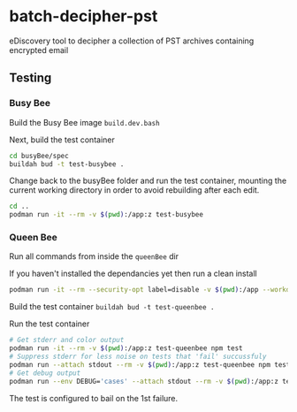 # batch-decipher-pst
eDiscovery tool to decipher a collection of PST archives containing encrypted email

## Testing

### Busy Bee

Build the Busy Bee image `build.dev.bash`

Next, build the test container
```bash
cd busyBee/spec
buildah bud -t test-busybee .
```

Change back to the busyBee folder and run the test container, mounting the current working directory in order to avoid rebuilding after each edit.
```bash
cd ..
podman run -it --rm -v $(pwd):/app:z test-busybee
```

### Queen Bee

Run all commands from inside the `queenBee` dir

If you haven't installed the dependancies yet then run a clean install

```bash
podman run -it --rm --security-opt label=disable -v $(pwd):/app --workdir /app node:current npm ci
```

Build the test container `buildah bud -t test-queenbee .`

Run the test container

```bash
# Get stderr and color output
podman run -it --rm -v $(pwd):/app:z test-queenbee npm test
# Suppress stderr for less noise on tests that 'fail' succussfuly 
podman run --attach stdout --rm -v $(pwd):/app:z test-queenbee npm test
# Get debug output
podman run --env DEBUG='cases' --attach stdout --rm -v $(pwd):/app:z test-queenbee npm test
```

The test is configured to bail on the 1st failure.